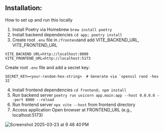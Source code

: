 ## Installation:

How to set up and run this locally

1)	Install Poetry via Homebrew	`brew install poetry`
2)	Install backend dependencies `cd app; poetry install`
3)	Create root `.env` file in `/frontend`and add VITE_BACKEND_URL, VITE_FRONTEND_URL 

```
VITE_BACKEND_URL=http://localhost:8000   
VITE_FRONTEND_URL=http://localhost:5173  
```

Create root `.env` file and add a secret key:

```
SECRET_KEY=<your-random-hex-string>  # Generate via `openssl rand -hex 32`
```

4)	Install frontend dependencies	`cd frontend; npm install`
5)	Run backend server	`poetry run uvicorn app.main:app --host 0.0.0.0 --port 8000 --reload`
6)	Run frontend server	`npx vite --host` from frontend directory
7)	Access application	Open browser at FRONTEND_URL (e.g., localhost:5173)


![Screenshot 2025-03-23 at 9 48 40 PM](https://github.com/user-attachments/assets/14ebd092-3b12-4649-9a93-95cfe43ae6cb)
